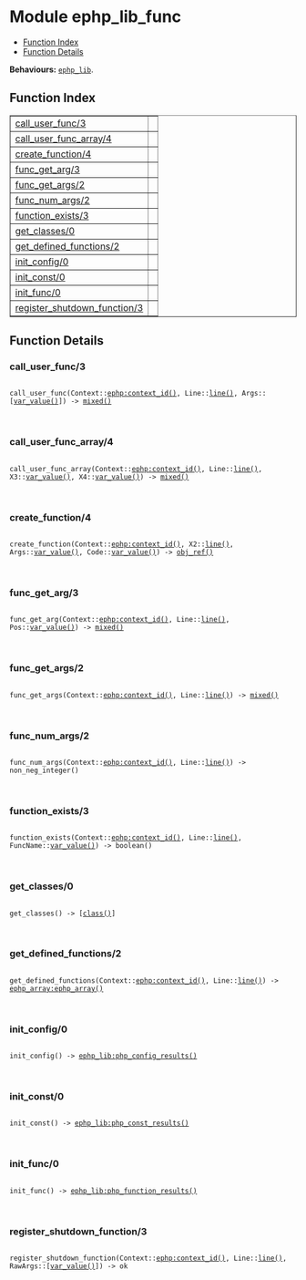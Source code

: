 

# Module ephp_lib_func #
* [Function Index](#index)
* [Function Details](#functions)

__Behaviours:__ [`ephp_lib`](ephp_lib.md).

<a name="index"></a>

## Function Index ##


<table width="100%" border="1" cellspacing="0" cellpadding="2" summary="function index"><tr><td valign="top"><a href="#call_user_func-3">call_user_func/3</a></td><td></td></tr><tr><td valign="top"><a href="#call_user_func_array-4">call_user_func_array/4</a></td><td></td></tr><tr><td valign="top"><a href="#create_function-4">create_function/4</a></td><td></td></tr><tr><td valign="top"><a href="#func_get_arg-3">func_get_arg/3</a></td><td></td></tr><tr><td valign="top"><a href="#func_get_args-2">func_get_args/2</a></td><td></td></tr><tr><td valign="top"><a href="#func_num_args-2">func_num_args/2</a></td><td></td></tr><tr><td valign="top"><a href="#function_exists-3">function_exists/3</a></td><td></td></tr><tr><td valign="top"><a href="#get_classes-0">get_classes/0</a></td><td></td></tr><tr><td valign="top"><a href="#get_defined_functions-2">get_defined_functions/2</a></td><td></td></tr><tr><td valign="top"><a href="#init_config-0">init_config/0</a></td><td></td></tr><tr><td valign="top"><a href="#init_const-0">init_const/0</a></td><td></td></tr><tr><td valign="top"><a href="#init_func-0">init_func/0</a></td><td></td></tr><tr><td valign="top"><a href="#register_shutdown_function-3">register_shutdown_function/3</a></td><td></td></tr></table>


<a name="functions"></a>

## Function Details ##

<a name="call_user_func-3"></a>

### call_user_func/3 ###

<pre><code>
call_user_func(Context::<a href="ephp.md#type-context_id">ephp:context_id()</a>, Line::<a href="#type-line">line()</a>, Args::[<a href="#type-var_value">var_value()</a>]) -&gt; <a href="#type-mixed">mixed()</a>
</code></pre>
<br />

<a name="call_user_func_array-4"></a>

### call_user_func_array/4 ###

<pre><code>
call_user_func_array(Context::<a href="ephp.md#type-context_id">ephp:context_id()</a>, Line::<a href="#type-line">line()</a>, X3::<a href="#type-var_value">var_value()</a>, X4::<a href="#type-var_value">var_value()</a>) -&gt; <a href="#type-mixed">mixed()</a>
</code></pre>
<br />

<a name="create_function-4"></a>

### create_function/4 ###

<pre><code>
create_function(Context::<a href="ephp.md#type-context_id">ephp:context_id()</a>, X2::<a href="#type-line">line()</a>, Args::<a href="#type-var_value">var_value()</a>, Code::<a href="#type-var_value">var_value()</a>) -&gt; <a href="#type-obj_ref">obj_ref()</a>
</code></pre>
<br />

<a name="func_get_arg-3"></a>

### func_get_arg/3 ###

<pre><code>
func_get_arg(Context::<a href="ephp.md#type-context_id">ephp:context_id()</a>, Line::<a href="#type-line">line()</a>, Pos::<a href="#type-var_value">var_value()</a>) -&gt; <a href="#type-mixed">mixed()</a>
</code></pre>
<br />

<a name="func_get_args-2"></a>

### func_get_args/2 ###

<pre><code>
func_get_args(Context::<a href="ephp.md#type-context_id">ephp:context_id()</a>, Line::<a href="#type-line">line()</a>) -&gt; <a href="#type-mixed">mixed()</a>
</code></pre>
<br />

<a name="func_num_args-2"></a>

### func_num_args/2 ###

<pre><code>
func_num_args(Context::<a href="ephp.md#type-context_id">ephp:context_id()</a>, Line::<a href="#type-line">line()</a>) -&gt; non_neg_integer()
</code></pre>
<br />

<a name="function_exists-3"></a>

### function_exists/3 ###

<pre><code>
function_exists(Context::<a href="ephp.md#type-context_id">ephp:context_id()</a>, Line::<a href="#type-line">line()</a>, FuncName::<a href="#type-var_value">var_value()</a>) -&gt; boolean()
</code></pre>
<br />

<a name="get_classes-0"></a>

### get_classes/0 ###

<pre><code>
get_classes() -&gt; [<a href="#type-class">class()</a>]
</code></pre>
<br />

<a name="get_defined_functions-2"></a>

### get_defined_functions/2 ###

<pre><code>
get_defined_functions(Context::<a href="ephp.md#type-context_id">ephp:context_id()</a>, Line::<a href="#type-line">line()</a>) -&gt; <a href="ephp_array.md#type-ephp_array">ephp_array:ephp_array()</a>
</code></pre>
<br />

<a name="init_config-0"></a>

### init_config/0 ###

<pre><code>
init_config() -&gt; <a href="ephp_lib.md#type-php_config_results">ephp_lib:php_config_results()</a>
</code></pre>
<br />

<a name="init_const-0"></a>

### init_const/0 ###

<pre><code>
init_const() -&gt; <a href="ephp_lib.md#type-php_const_results">ephp_lib:php_const_results()</a>
</code></pre>
<br />

<a name="init_func-0"></a>

### init_func/0 ###

<pre><code>
init_func() -&gt; <a href="ephp_lib.md#type-php_function_results">ephp_lib:php_function_results()</a>
</code></pre>
<br />

<a name="register_shutdown_function-3"></a>

### register_shutdown_function/3 ###

<pre><code>
register_shutdown_function(Context::<a href="ephp.md#type-context_id">ephp:context_id()</a>, Line::<a href="#type-line">line()</a>, RawArgs::[<a href="#type-var_value">var_value()</a>]) -&gt; ok
</code></pre>
<br />

